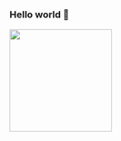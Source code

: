 ### Hello world 🙌

  <img height="180em" src="https://github-readme-stats.vercel.app/api?username=furkankadioglu&show_icons=true&theme=&include_all_commits=true&count_private=true"/>
